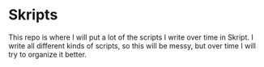 # Skripts

This repo is where I will put a lot of the scripts I write over time in Skript.
I write all different kinds of scripts, so this will be messy, but over time I will try to organize it better.
